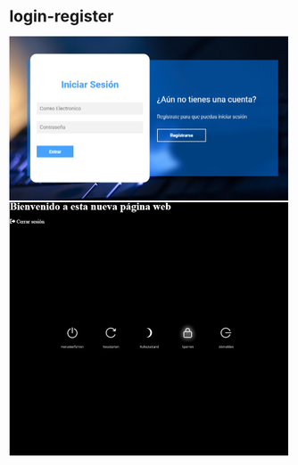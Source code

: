 # login-register

</h2>

<img width="500" alt="image" src="Docs/Ejemplo-Login.png">
<img width="500" alt="image" src="Docs/Ejemplo-outlog.png">
